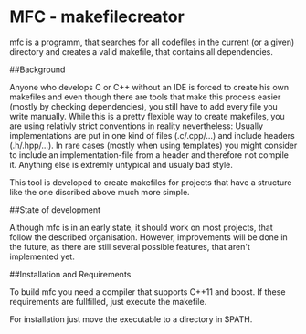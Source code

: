 # MFC - makefilecreator

mfc is a programm, that searches for all codefiles in the current (or a given) directory and creates a valid makefile, that contains all dependencies.

##Background

Anyone who develops C or C++ without an IDE is forced to create his own makefiles and even though there are tools that make this process easier (mostly by checking dependencies), you still have to 
add every file you write manually. While this is a pretty flexible way to create makefiles, you are using relativly strict conventions in reality nevertheless: Usually implementations are put in 
one kind of files (.c/.cpp/…) and include headers (.h/.hpp/…). In rare cases (mostly when using templates) you might consider to include an implementation-file from a header and therefore not 
compile it. Anything else is extremly untypical and usualy bad style.

This tool is developed to create makefiles for projects that have a structure like the one discribed above much more simple.

##State of development 

Although mfc is in an early state, it should work on most projects, that follow the described organisation.
However, improvements will be done in the future, as there are still several possible features, that aren't implemented yet.

##Installation and Requirements

To build mfc you need a compiler that supports C++11 and boost. If these requirements are fullfilled, just execute the makefile.

For installation just move the executable to a directory in $PATH.

